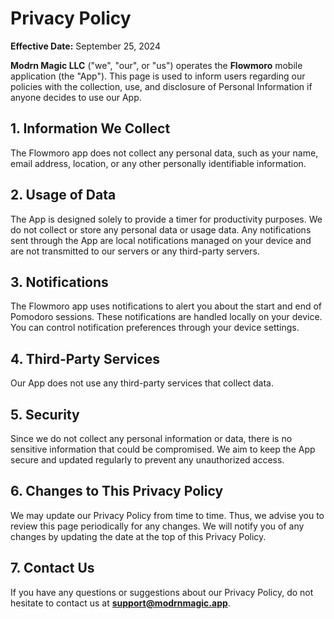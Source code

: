 # Privacy Policy

**Effective Date:** September 25, 2024

**Modrn Magic LLC** ("we", "our", or "us") operates the **Flowmoro** mobile application (the "App"). This page is used to inform users regarding our policies with the collection, use, and disclosure of Personal Information if anyone decides to use our App.

## 1. Information We Collect
The Flowmoro app does not collect any personal data, such as your name, email address, location, or any other personally identifiable information.

## 2. Usage of Data
The App is designed solely to provide a timer for productivity purposes. We do not collect or store any personal data or usage data. Any notifications sent through the App are local notifications managed on your device and are not transmitted to our servers or any third-party servers.

## 3. Notifications
The Flowmoro app uses notifications to alert you about the start and end of Pomodoro sessions. These notifications are handled locally on your device. You can control notification preferences through your device settings.

## 4. Third-Party Services
Our App does not use any third-party services that collect data.

## 5. Security
Since we do not collect any personal information or data, there is no sensitive information that could be compromised. We aim to keep the App secure and updated regularly to prevent any unauthorized access.

## 6. Changes to This Privacy Policy
We may update our Privacy Policy from time to time. Thus, we advise you to review this page periodically for any changes. We will notify you of any changes by updating the date at the top of this Privacy Policy.

## 7. Contact Us
If you have any questions or suggestions about our Privacy Policy, do not hesitate to contact us at **support@modrnmagic.app**.